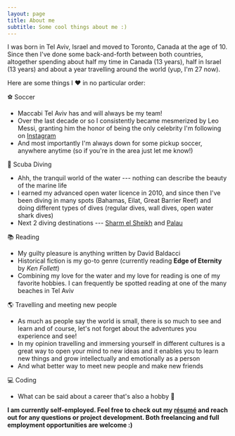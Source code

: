 ```yaml
---
layout: page
title: About me
subtitle: Some cool things about me :)
---
```


I was born in Tel Aviv, Israel and moved to Toronto, Canada at the age of 10. Since then I've done some back-and-forth between both countries, altogether spending about half my time in Canada (13 years), half in Israel (13 years) and about a year travelling around the world (yup, I'm 27 now).


Here are some things I ❤ in no particular order:


⚽ Soccer
* Maccabi Tel Aviv has and will always be my team!
* Over the last decade or so I consistently became mesmerized by Leo Messi, granting him the honor of being the only celebrity I'm following on [Instagram](https://www.instagram.com/benattali/)
* And most importantly I'm always down for some pickup soccer, anywhere anytime (so if you're in the area just let me know!)
  
  
🥽 Scuba Diving
* Ahh, the tranquil world of the water --- nothing can describe the beauty of the marine life
* I earned my advanced open water licence in 2010, and since then I've been diving in many spots (Bahamas, Eilat, Great Barrier Reef) and doing different types of dives (regular dives, wall dives, open water shark dives)
* Next 2 diving destinations --- [Sharm el Sheikh](https://www.google.com/maps/place/Sharm+El-Sheikh,+Qesm+Sharm+Ash+Sheikh,+South+Sinai+Governorate,+Egypt/@27.946844,34.2787126,12z/data=!3m1!4b1!4m5!3m4!1s0x14533bca3624d2e3:0xdd987e9c1945fd9c!8m2!3d27.9654198!4d34.3617769) and [Palau](https://www.google.com/maps/place/Palau/@5.4403639,130.7994425,7z/data=!3m1!4b1!4m5!3m4!1s0x328445b4a2af0399:0x12ed1edd39a1ebbb!8m2!3d7.51498!4d134.58252)
  
  
📚 Reading
* My guilty pleasure is anything written by David Baldacci
* Historical fiction is my go-to genre (currently reading **Edge of Eternity** by _Ken Follett_)
* Combining my love for the water and my love for reading is one of my favorite hobbies. I can frequently be spotted reading at one of the many beaches in Tel Aviv
  
  
🌎 Travelling and meeting new people
* As much as people say the world is small, there is so much to see and learn and of course, let's not forget about the adventures you experience and see!
* In my opinion travelling and immersing yourself in different cultures is a great way to open your mind to new ideas and it enables you to learn new things and grow intellectually and emotionally as a person
* And what better way to meet new people and make new friends
  
  
💻 Coding
* What can be said about a career that's also a hobby 🙂

**I am currently self-employed. Feel free to check out my [résumé](https://benattali.github.io/resume) and reach out for any questions or project development. Both freelancing and full employment opportunities are welcome :)**
